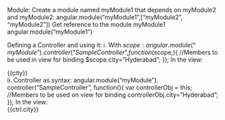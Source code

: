 Module:
Create a module named myModule1 that depends on
myModule2 and myModule2:
angular.module(“myModule1”,[“myModule2”,
“myModule2”])
Get reference to the module myModule1
angular.module(“myModule1”)

Defining a Controller and using it:
i. With $scope:
angular.module(“myModule”).
controller(“SampleController”,
function($scope,){
 //Members to be used in view for binding
 $scope.city=”Hyderabad”;
});
In the view:
<div ng-controller=”SampleController”>
 <!-- Template of the view with binding
 expressions using members of $scope -->
 <div>{{city}}</div>
</div>
ii. Controller as syntax:
angular.module(“myModule”).
controller(“SampleController”, function(){
 var controllerObj = this;
 //Members to be used on view for binding
 controllerObj.city=”Hyderabad”;
});
In the view:
<div ng-controller=”SampleController as ctrl”>
 <div>{{ctrl.city}}</div>
</div>
